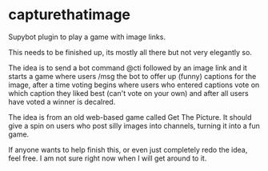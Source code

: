 # capturethatimage
Supybot plugin to play a game with image links.

This needs to be finished up, its mostly all there but not very elegantly so.

The idea is to send a bot command @cti followed by an image link and it starts a game where users /msg the bot to offer up (funny) captions for the image, after a time voting begins where users who entered captions vote on which caption they liked best (can't vote on your own) and after all users have voted a winner is decalred.

The idea is from an old web-based game called Get The Picture. It should give a spin on users who post silly images into channels, turning it into a fun game.

If anyone wants to help finish this, or even just completely redo the idea, feel free. I am not sure right now when I will get around to it.
